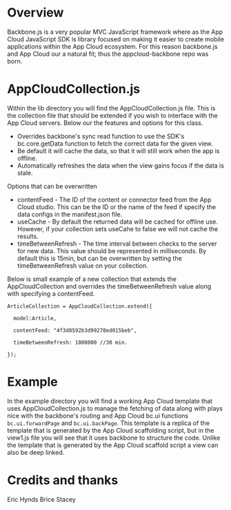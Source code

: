 Overview
=================

Backbone.js is a very popular MVC JavaScript framework where as the App Cloud JavaScript SDK is library focused on making it easier to create mobile applications within the App Cloud ecosystem.  For this reason backbone.js and App Cloud our a natural fit; thus the appcloud-backbone repo was born.

AppCloudCollection.js
=================

Within the lib directory you will find the AppCloudCollection.js file.  This is the collection file that should be extended if you wish to interface with the App Cloud servers.  Below our the features and options for this class.

* Overrides backbone's sync read function to use the SDK's bc.core.getData function to fetch the correct data for the given view.
* Be default it will cache the data, so that it will still work when the app is offline.
* Automatically refreshes the data when the view gains focus if the data is stale.

Options that can be overwritten

* contentFeed - The ID of the content or connector feed from the App Cloud studio.  This can be the ID or the name of the feed if specify the data configs in the manifest.json file.
* useCache - By default the returned data will be cached for offline use.  However, if your collection sets useCahe to false we will not cache the results.
* timeBetweenRefresh - The time interval between checks to the server for new data.  This value should be represented in milliseconds.  By default this is 15min, but can be overwritten by setting the timeBetweenRefresh value on your collection.

Below is small example of a new collection that extends the AppCloudCollection and overrides the timeBetweenRefresh value along with specifying a contentFeed.

    ArticleCollection = AppCloudCollection.extend({
      
      model:Article,
      
      contentFeed: "4f3d8592b3d99278ed015beb",
      
      timeBetweenRefresh: 1800000 //30 min.
      
    });

Example
=================

In the example directory you will find a working App Cloud template that uses AppCloudCollection.js to manage the fetching of data along with plays nice with the backbone's routing and App Cloud bc.ui functions `bc.ui.forwardPage` and `bc.ui.backPage`.  This template is a replica of the template that is generated by the App Cloud scaffolding script, but in the view1.js file you will see that it uses backbone to structure the code.  Unlike the template that is generated by the App Cloud scaffold script a view can also be deep linked.

Credits and thanks
=================

Eric Hynds
Brice Stacey